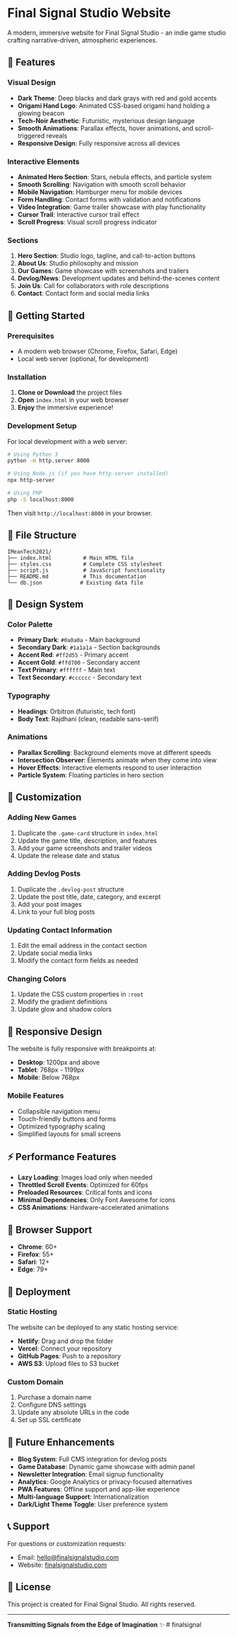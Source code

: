 # Final Signal Studio Website

A modern, immersive website for Final Signal Studio - an indie game studio crafting narrative-driven, atmospheric experiences.

## 🌟 Features

### Visual Design
- **Dark Theme**: Deep blacks and dark grays with red and gold accents
- **Origami Hand Logo**: Animated CSS-based origami hand holding a glowing beacon
- **Tech-Noir Aesthetic**: Futuristic, mysterious design language
- **Smooth Animations**: Parallax effects, hover animations, and scroll-triggered reveals
- **Responsive Design**: Fully responsive across all devices

### Interactive Elements
- **Animated Hero Section**: Stars, nebula effects, and particle system
- **Smooth Scrolling**: Navigation with smooth scroll behavior
- **Mobile Navigation**: Hamburger menu for mobile devices
- **Form Handling**: Contact forms with validation and notifications
- **Video Integration**: Game trailer showcase with play functionality
- **Cursor Trail**: Interactive cursor trail effect
- **Scroll Progress**: Visual scroll progress indicator

### Sections
1. **Hero Section**: Studio logo, tagline, and call-to-action buttons
2. **About Us**: Studio philosophy and mission
3. **Our Games**: Game showcase with screenshots and trailers
4. **Devlog/News**: Development updates and behind-the-scenes content
5. **Join Us**: Call for collaborators with role descriptions
6. **Contact**: Contact form and social media links

## 🚀 Getting Started

### Prerequisites
- A modern web browser (Chrome, Firefox, Safari, Edge)
- Local web server (optional, for development)

### Installation

1. **Clone or Download** the project files
2. **Open** `index.html` in your web browser
3. **Enjoy** the immersive experience!

### Development Setup

For local development with a web server:

```bash
# Using Python 3
python -m http.server 8000

# Using Node.js (if you have http-server installed)
npx http-server

# Using PHP
php -S localhost:8000
```

Then visit `http://localhost:8000` in your browser.

## 📁 File Structure

```
IMeanTech2021/
├── index.html          # Main HTML file
├── styles.css          # Complete CSS stylesheet
├── script.js           # JavaScript functionality
├── README.md           # This documentation
└── db.json            # Existing data file
```

## 🎨 Design System

### Color Palette
- **Primary Dark**: `#0a0a0a` - Main background
- **Secondary Dark**: `#1a1a1a` - Section backgrounds
- **Accent Red**: `#ff2d55` - Primary accent
- **Accent Gold**: `#ffd700` - Secondary accent
- **Text Primary**: `#ffffff` - Main text
- **Text Secondary**: `#cccccc` - Secondary text

### Typography
- **Headings**: Orbitron (futuristic, tech font)
- **Body Text**: Rajdhani (clean, readable sans-serif)

### Animations
- **Parallax Scrolling**: Background elements move at different speeds
- **Intersection Observer**: Elements animate when they come into view
- **Hover Effects**: Interactive elements respond to user interaction
- **Particle System**: Floating particles in hero section

## 🔧 Customization

### Adding New Games
1. Duplicate the `.game-card` structure in `index.html`
2. Update the game title, description, and features
3. Add your game screenshots and trailer videos
4. Update the release date and status

### Adding Devlog Posts
1. Duplicate the `.devlog-post` structure
2. Update the post title, date, category, and excerpt
3. Add your post images
4. Link to your full blog posts

### Updating Contact Information
1. Edit the email address in the contact section
2. Update social media links
3. Modify the contact form fields as needed

### Changing Colors
1. Update the CSS custom properties in `:root`
2. Modify the gradient definitions
3. Update glow and shadow colors

## 📱 Responsive Design

The website is fully responsive with breakpoints at:
- **Desktop**: 1200px and above
- **Tablet**: 768px - 1199px
- **Mobile**: Below 768px

### Mobile Features
- Collapsible navigation menu
- Touch-friendly buttons and forms
- Optimized typography scaling
- Simplified layouts for small screens

## ⚡ Performance Features

- **Lazy Loading**: Images load only when needed
- **Throttled Scroll Events**: Optimized for 60fps
- **Preloaded Resources**: Critical fonts and icons
- **Minimal Dependencies**: Only Font Awesome for icons
- **CSS Animations**: Hardware-accelerated animations

## 🎯 Browser Support

- **Chrome**: 60+
- **Firefox**: 55+
- **Safari**: 12+
- **Edge**: 79+

## 🚀 Deployment

### Static Hosting
The website can be deployed to any static hosting service:

- **Netlify**: Drag and drop the folder
- **Vercel**: Connect your repository
- **GitHub Pages**: Push to a repository
- **AWS S3**: Upload files to S3 bucket

### Custom Domain
1. Purchase a domain name
2. Configure DNS settings
3. Update any absolute URLs in the code
4. Set up SSL certificate

## 🔮 Future Enhancements

- **Blog System**: Full CMS integration for devlog posts
- **Game Database**: Dynamic game showcase with admin panel
- **Newsletter Integration**: Email signup functionality
- **Analytics**: Google Analytics or privacy-focused alternatives
- **PWA Features**: Offline support and app-like experience
- **Multi-language Support**: Internationalization
- **Dark/Light Theme Toggle**: User preference system

## 📞 Support

For questions or customization requests:
- Email: hello@finalsignalstudio.com
- Website: [finalsignalstudio.com](https://finalsignalstudio.com)

## 📄 License

This project is created for Final Signal Studio. All rights reserved.

---

**Transmitting Signals from the Edge of Imagination** ✨ #   f i n a l s i g n a l  
 